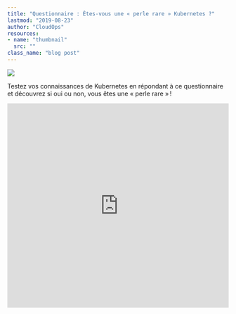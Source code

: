 ```yaml
---
title: "Questionnaire : Êtes-vous une « perle rare » Kubernetes ?"
lastmod: "2019-08-23"
author: "CloudOps"
resources:
- name: "thumbnail"
  src: ""
class_name: "blog post"
---
```


<img src="/images/blog/post/Quiz.jpg" class="main-blog-image">

<p>Testez vos connaissances de Kubernetes en répondant à ce questionnaire et découvrez si oui ou non, vous êtes une «&nbsp;perle rare&nbsp;» !</p>

<div class="smcx-widget smcx-embed smcx-show smcx-widget-dark"><div class="smcx-iframe-container" style="max-width: 700px; height: 465px;"><iframe width="100%" height="100%" frameborder="0" allowtransparency="true" src="https://www.surveymonkey.com/r/PBKW7GH?embedded=1"></iframe></div></div>